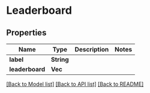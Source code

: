# Leaderboard

## Properties

Name | Type | Description | Notes
------------ | ------------- | ------------- | -------------
**label** | **String** |  | 
**leaderboard** | **Vec<String>** |  | 

[[Back to Model list]](../README.md#documentation-for-models) [[Back to API list]](../README.md#documentation-for-api-endpoints) [[Back to README]](../README.md)


